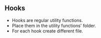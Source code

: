 ## Hooks

- Hooks are regular utility functions.
- Place them in the utility functions' folder.
- For each hook create different file.